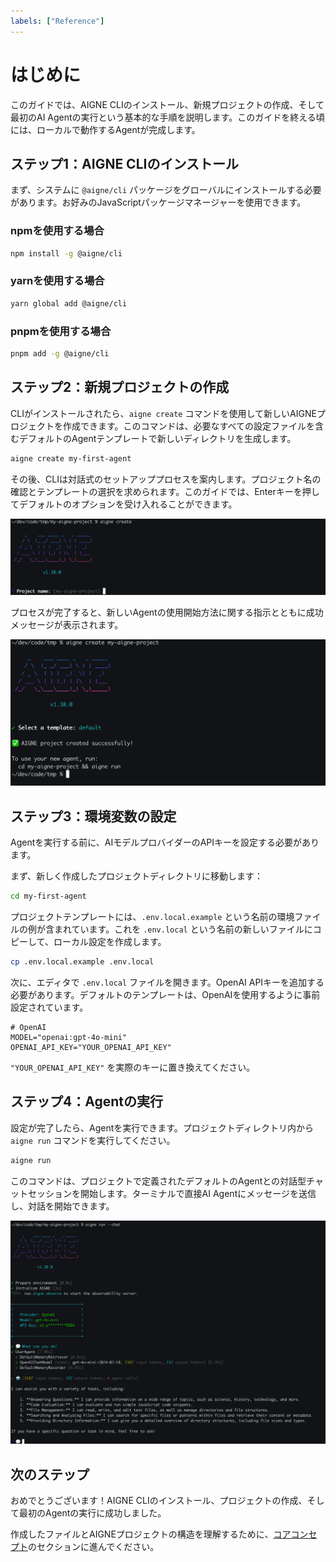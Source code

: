 ```yaml
---
labels: ["Reference"]
---
```


# はじめに

このガイドでは、AIGNE CLIのインストール、新規プロジェクトの作成、そして最初のAI Agentの実行という基本的な手順を説明します。このガイドを終える頃には、ローカルで動作するAgentが完成します。

## ステップ1：AIGNE CLIのインストール

まず、システムに `@aigne/cli` パッケージをグローバルにインストールする必要があります。お好みのJavaScriptパッケージマネージャーを使用できます。

### npmを使用する場合

```bash
npm install -g @aigne/cli
```

### yarnを使用する場合

```bash
yarn global add @aigne/cli
```

### pnpmを使用する場合

```bash
pnpm add -g @aigne/cli
```

## ステップ2：新規プロジェクトの作成

CLIがインストールされたら、`aigne create` コマンドを使用して新しいAIGNEプロジェクトを作成できます。このコマンドは、必要なすべての設定ファイルを含むデフォルトのAgentテンプレートで新しいディレクトリを生成します。

```bash
aigne create my-first-agent
```

その後、CLIは対話式のセットアッププロセスを案内します。プロジェクト名の確認とテンプレートの選択を求められます。このガイドでは、Enterキーを押してデフォルトのオプションを受け入れることができます。

![対話式のプロジェクト作成プロンプト](../assets/create/create-project-interactive-project-name-prompt.png)

プロセスが完了すると、新しいAgentの使用開始方法に関する指示とともに成功メッセージが表示されます。

![プロジェクト作成成功メッセージ](../assets/create/create-project-using-default-template-success-message.png)

## ステップ3：環境変数の設定

Agentを実行する前に、AIモデルプロバイダーのAPIキーを設定する必要があります。

まず、新しく作成したプロジェクトディレクトリに移動します：
```bash
cd my-first-agent
```

プロジェクトテンプレートには、`.env.local.example` という名前の環境ファイルの例が含まれています。これを `.env.local` という名前の新しいファイルにコピーして、ローカル設定を作成します。
```bash
cp .env.local.example .env.local
```

次に、エディタで `.env.local` ファイルを開きます。OpenAI APIキーを追加する必要があります。デフォルトのテンプレートは、OpenAIを使用するように事前設定されています。

```shell .env.local icon=mdi:file-document-edit-outline
# OpenAI
MODEL="openai:gpt-4o-mini"
OPENAI_API_KEY="YOUR_OPENAI_API_KEY"
```

`"YOUR_OPENAI_API_KEY"` を実際のキーに置き換えてください。

## ステップ4：Agentの実行

設定が完了したら、Agentを実行できます。プロジェクトディレクトリ内から `aigne run` コマンドを実行してください。

```bash
aigne run
```

このコマンドは、プロジェクトで定義されたデフォルトのAgentとの対話型チャットセッションを開始します。ターミナルで直接AI Agentにメッセージを送信し、対話を開始できます。

![デフォルトAgentをチャットモードで実行中](../assets/run/run-default-template-project-in-chat-mode.png)

## 次のステップ

おめでとうございます！AIGNE CLIのインストール、プロジェクトの作成、そして最初のAgentの実行に成功しました。

作成したファイルとAIGNEプロジェクトの構造を理解するために、[コアコンセプト](./core-concepts.md)のセクションに進んでください。
